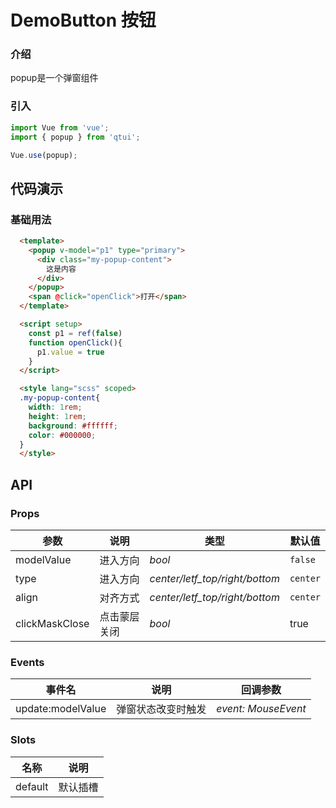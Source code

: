 # DemoButton 按钮

### 介绍

popup是一个弹窗组件

### 引入

```js
import Vue from 'vue';
import { popup } from 'qtui';

Vue.use(popup);
```

## 代码演示

### 基础用法

```html
  <template>
    <popup v-model="p1" type="primary">
      <div class="my-popup-content">
        这是内容
      </div>
    </popup>
    <span @click="openClick">打开</span>
  </template>

  <script setup>
    const p1 = ref(false)
    function openClick(){
      p1.value = true
    }
  </script>

  <style lang="scss" scoped>
  .my-popup-content{
    width: 1rem;
    height: 1rem;
    background: #ffffff;
    color: #000000;
  }
  </style>

```

## API

### Props

| 参数          | 说明     | 类型     | 默认值    |
| ------------- | -------- | -------- | --------- |
| modelValue          | 进入方向 | _bool_ | `false` |
| type          | 进入方向 | _center/letf_top/right/bottom_ | `center` |
| align | 对齐方式 | _center/letf_top/right/bottom_ | `center`     |
| clickMaskClose | 点击蒙层关闭 | _bool_ | true        |

### Events

| 事件名 | 说明       | 回调参数            |
| ------ | ---------- | ------------------- |
| update:modelValue  | 弹窗状态改变时触发 | _event: MouseEvent_ |

### Slots

| 名称    | 说明     |
| ------- | -------- |
| default | 默认插槽 |
